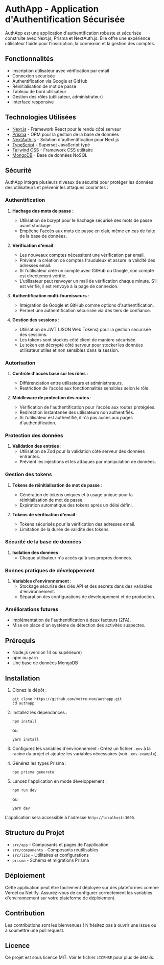 # AuthApp - Application d'Authentification Sécurisée

AuthApp est une application d'authentification robuste et sécurisée construite avec Next.js, Prisma et NextAuth.js. Elle offre une expérience utilisateur fluide pour l'inscription, la connexion et la gestion des comptes.

## Fonctionnalités

- Inscription utilisateur avec vérification par email
- Connexion sécurisée
- Authentification via Google et GitHub
- Réinitialisation de mot de passe
- Tableau de bord utilisateur
- Gestion des rôles (utilisateur, administrateur)
- Interface responsive

## Technologies Utilisées

- [Next.js](https://nextjs.org/) - Framework React pour le rendu côté serveur
- [Prisma](https://www.prisma.io/) - ORM pour la gestion de la base de données
- [NextAuth.js](https://next-auth.js.org/) - Solution d'authentification pour Next.js
- [TypeScript](https://www.typescriptlang.org/) - Superset JavaScript typé
- [Tailwind CSS](https://tailwindcss.com/) - Framework CSS utilitaire
- [MongoDB](https://www.mongodb.com/) - Base de données NoSQL

## Sécurité

AuthApp intègre plusieurs niveaux de sécurité pour protéger les données des utilisateurs et prévenir les attaques courantes :

### Authentification

1. **Hachage des mots de passe** : 
   - Utilisation de bcrypt pour le hachage sécurisé des mots de passe avant stockage.
   - Empêche l'accès aux mots de passe en clair, même en cas de fuite de la base de données.

2. **Vérification d'email** :
   - Les nouveaux comptes nécessitent une vérification par email.
   - Prévient la création de comptes frauduleux et assure la validité des adresses email.
   - Si l'utilisateur crée un compte avec GitHub ou Google, son compte est directement vérifié.
   - L'utilisateur peut renvoyer un mail de vérification chaque minute. S'il est vérifié, il est renvoyé à la page de connexion.

3. **Authentification multi-fournisseurs** :
   - Intégration de Google et GitHub comme options d'authentification.
   - Permet une authentification sécurisée via des tiers de confiance.

4. **Gestion des sessions** :
   - Utilisation de JWT (JSON Web Tokens) pour la gestion sécurisée des sessions.
   - Les tokens sont stockés côté client de manière sécurisée.
   - Le token est décrypté côté serveur pour stocker les données utilisateur utiles et non sensibles dans la session.

### Autorisation

1. **Contrôle d'accès basé sur les rôles** :
   - Différenciation entre utilisateurs et administrateurs.
   - Restriction de l'accès aux fonctionnalités sensibles selon le rôle.

2. **Middleware de protection des routes** :
   - Vérification de l'authentification pour l'accès aux routes protégées.
   - Redirection instantanée des utilisateurs non authentifiés.
   - Si l'utilisateur est authentifié, il n'a pas accès aux pages d'authentification.

### Protection des données

1. **Validation des entrées** :
   - Utilisation de Zod pour la validation côté serveur des données entrantes.
   - Prévient les injections et les attaques par manipulation de données.

### Gestion des tokens

1. **Tokens de réinitialisation de mot de passe** :
   - Génération de tokens uniques et à usage unique pour la réinitialisation de mot de passe.
   - Expiration automatique des tokens après un délai défini.

2. **Tokens de vérification d'email** :
   - Tokens sécurisés pour la vérification des adresses email.
   - Limitation de la durée de validité des tokens.

### Sécurité de la base de données

1. **Isolation des données** :
   - Chaque utilisateur n'a accès qu'à ses propres données.

### Bonnes pratiques de développement

1. **Variables d'environnement** :
   - Stockage sécurisé des clés API et des secrets dans des variables d'environnement.
   - Séparation des configurations de développement et de production.

### Améliorations futures

- Implémentation de l'authentification à deux facteurs (2FA).
- Mise en place d'un système de détection des activités suspectes.

## Prérequis

- Node.js (version 14 ou supérieure)
- npm ou yarn
- Une base de données MongoDB

## Installation

1. Clonez le dépôt :
   ```
   git clone https://github.com/votre-nom/authapp.git
   cd authapp
   ```

2. Installez les dépendances :
   ```
   npm install
   ```
   ou
   ```
   yarn install
   ```

3. Configurez les variables d'environnement :
   Créez un fichier `.env` à la racine du projet et ajoutez les variables nécessaires (voir `.env.example`).

4. Générez les types Prisma :
   ```
   npx prisma generate
   ```

5. Lancez l'application en mode développement :
   ```
   npm run dev
   ```
   ou
   ```
   yarn dev
   ```

L'application sera accessible à l'adresse `http://localhost:3000`.

## Structure du Projet

- `src/app` - Composants et pages de l'application
- `src/components` - Composants réutilisables
- `src/libs` - Utilitaires et configurations
- `prisma` - Schéma et migrations Prisma

## Déploiement

Cette application peut être facilement déployée sur des plateformes comme Vercel ou Netlify. Assurez-vous de configurer correctement les variables d'environnement sur votre plateforme de déploiement.

## Contribution

Les contributions sont les bienvenues ! N'hésitez pas à ouvrir une issue ou à soumettre une pull request.

## Licence

Ce projet est sous licence MIT. Voir le fichier `LICENSE` pour plus de détails.
